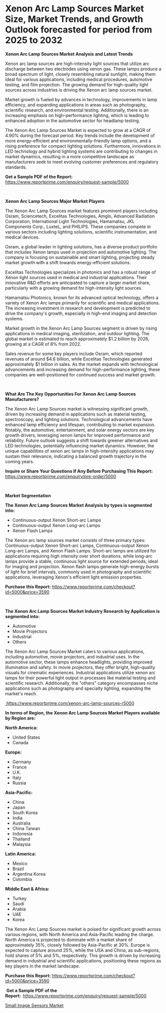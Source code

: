 <p><h1>Xenon Arc Lamp Sources Market Size, Market Trends, and Growth Outlook forecasted for period from 2025 to 2032</h1></p><p><strong>Xenon Arc Lamp Sources Market Analysis and Latest Trends</strong></p>
<p><p>Xenon arc lamp sources are high-intensity light sources that utilize arc discharge between two electrodes using xenon gas. These lamps produce a broad spectrum of light, closely resembling natural sunlight, making them ideal for various applications, including medical procedures, automotive testing, and film projection. The growing demand for high-quality light sources across industries is driving the Xenon arc lamp sources market.</p><p>Market growth is fueled by advances in technology, improvements in lamp efficiency, and expanding applications in areas such as photography, scientific research, and environmental testing. Additionally, there is an increasing emphasis on high-performance lighting, which is leading to enhanced adoption in the automotive sector for headlamp testing.</p><p>The Xenon Arc Lamp Sources Market is expected to grow at a CAGR of 4.90% during the forecast period. Key trends include the development of more energy-efficient and environmentally-friendly lamp options, and a rising preference for compact lighting solutions. Furthermore, innovations in LED technology and hybrid lighting systems are contributing to changes in market dynamics, resulting in a more competitive landscape as manufacturers seek to meet evolving customer preferences and regulatory standards.</p></p>
<p><strong>Get a Sample PDF of the Report:&nbsp;</strong> <a href="https://www.reportprime.com/enquiry/request-sample/5000?utm_campaign=3536&utm_medium=2&utm_source=Github&utm_content=ia&utm_term=19032025&utm_id=xenon-arc-lamp-sources">https://www.reportprime.com/enquiry/request-sample/5000</a></p>
<p>&nbsp;</p>
<p><strong>Xenon Arc Lamp Sources Major Market Players</strong></p>
<p><p>The Xenon Arc Lamp Sources market features prominent players including Osram, Sciencetech, Excelitas Technologies, Amglo, Advanced Radiation Corporation, International Light Technologies, Hamamatsu, JKL Components Corp., LuxteL, and PHILIPS. These companies compete in various sectors including lighting solutions, scientific instrumentation, and medical devices.</p><p>Osram, a global leader in lighting solutions, has a diverse product portfolio that includes Xenon lamps used in projection and automotive lighting. The company is focusing on sustainable and smart lighting, projecting steady market growth with a shift towards energy-efficient solutions. </p><p>Excelitas Technologies specializes in photonics and has a robust range of Xenon light sources used in medical and industrial applications. Their innovative R&D efforts are anticipated to capture a larger market share, particularly with a growing demand for high-intensity light sources.</p><p>Hamamatsu Photonics, known for its advanced optical technology, offers a variety of Xenon Arc lamps primarily for scientific and medical applications. The increasing investment in research and development is predicted to drive the company's growth, especially in high-end imaging and detection systems.</p><p>Market growth in the Xenon Arc Lamp Sources segment is driven by rising applications in medical imaging, sterilization, and outdoor lighting. The global market is estimated to reach approximately $1.2 billion by 2026, growing at a CAGR of 8% from 2022.</p><p>Sales revenue for some key players include Osram, which reported revenues of around $4.6 billion, while Excelitas Technologies generated approximately $1 billion in sales. As the market expands with technological advancements and increasing demand for high-performance lighting, these companies are well-positioned for continued success and market growth.</p></p>
<p>&nbsp;</p>
<p><strong>What Are The Key Opportunities For Xenon Arc Lamp Sources Manufacturers?</strong></p>
<p><p>The Xenon Arc Lamp Sources market is witnessing significant growth, driven by increasing demand in applications such as material testing, spectroscopy, and lighting solutions. Technological advancements have enhanced lamp efficiency and lifespan, contributing to market expansion. Notably, the automotive, entertainment, and solar energy sectors are key growth drivers, leveraging xenon lamps for improved performance and reliability. Future outlook suggests a shift towards greener alternatives and LED technologies, potentially influencing market dynamics. However, the unique capabilities of xenon arc lamps in high-intensity applications may sustain their relevance, indicating a balanced growth trajectory in the coming years.</p></p>
<p><strong>Inquire or Share Your Questions If Any Before Purchasing This Report:</strong> <a href="https://www.reportprime.com/enquiry/pre-order/5000?utm_campaign=3536&utm_medium=2&utm_source=Github&utm_content=ia&utm_term=19032025&utm_id=xenon-arc-lamp-sources">https://www.reportprime.com/enquiry/pre-order/5000</a></p>
<p>&nbsp;</p>
<p><strong>Market Segmentation</strong></p>
<p><strong>The Xenon Arc Lamp Sources Market Analysis by types is segmented into:</strong></p>
<p><ul><li>Continuous-output Xenon Short-arc Lamps</li><li>Continuous-output Xenon Long-arc Lamps</li><li>Xenon Flash Lamps</li></ul></p>
<p><p>The Xenon arc lamp sources market consists of three primary types: Continuous-output Xenon Short-arc Lamps, Continuous-output Xenon Long-arc Lamps, and Xenon Flash Lamps. Short-arc lamps are utilized for applications requiring high intensity over short durations, while long-arc lamps provide a stable, continuous light source for extended periods, ideal for imaging and projection. Xenon flash lamps generate high-energy bursts of light for brief intervals, commonly used in photography and scientific applications, leveraging Xenon's efficient light emission properties.</p></p>
<p><strong>Purchase this Report:&nbsp;</strong><a href="https://www.reportprime.com/checkout?id=5000&price=3590&utm_campaign=3536&utm_medium=2&utm_source=Github&utm_content=ia&utm_term=19032025&utm_id=xenon-arc-lamp-sources">https://www.reportprime.com/checkout?id=5000&price=3590</a></p>
<p>&nbsp;</p>
<p><strong>The Xenon Arc Lamp Sources Market Industry Research by Application is segmented into:</strong></p>
<p><ul><li>Automotive</li><li>Movie Projectors</li><li>Industrial</li><li>Others</li></ul></p>
<p><p>The Xenon Arc Lamp Sources Market caters to various applications, including automotive, movie projectors, and industrial uses. In the automotive sector, these lamps enhance headlights, providing improved illumination and safety. In movie projectors, they offer bright, high-quality visuals for cinematic experiences. Industrial applications utilize xenon arc lamps for their powerful light output in processes like material testing and scientific research. Additionally, the "others" category encompasses niche applications such as photography and specialty lighting, expanding the market's reach.</p></p>
<p><a href="https://www.reportprime.com/xenon-arc-lamp-sources-r5000?utm_campaign=3536&utm_medium=2&utm_source=Github&utm_content=ia&utm_term=19032025&utm_id=xenon-arc-lamp-sources">&nbsp;https://www.reportprime.com/xenon-arc-lamp-sources-r5000</a></p>
<p><strong>In terms of Region, the Xenon Arc Lamp Sources Market Players available by Region are:</strong></p>
<p>
    <p> <strong> North America: </strong>
        <ul>
            <li>United States</li>
            <li>Canada</li>
        </ul>
        </p> 
    <p> <strong> Europe: </strong>
        <ul>
            <li>Germany</li>
            <li>France</li>
            <li>U.K.</li>
            <li>Italy</li>
            <li>Russia</li>
        </ul>
        </p> 
    <p> <strong> Asia-Pacific: </strong>
        <ul>
            <li>China</li>
            <li>Japan</li>
            <li>South Korea</li>
            <li>India</li>
            <li>Australia</li>
            <li>China Taiwan</li>
            <li>Indonesia</li>
            <li>Thailand</li>
            <li>Malaysia</li>
        </ul>
        </p> 
    <p> <strong> Latin America: </strong>
        <ul>
            <li>Mexico</li>
            <li>Brazil</li>
            <li>Argentina Korea</li>
            <li>Colombia</li>
        </ul>
        </p> 
    <p> <strong> Middle East & Africa: </strong>
        <ul>
            <li>Turkey</li>
            <li>Saudi</li>
            <li>Arabia</li>
            <li>UAE</li>
            <li>Korea</li>
        </ul>
    </p>
    </p>
<p><p>The Xenon Arc Lamp Sources market is poised for significant growth across various regions, with North America and Asia-Pacific leading the charge. North America is projected to dominate with a market share of approximately 35%, closely followed by Asia-Pacific at 30%. Europe is expected to capture around 25%, while the USA and China, as sub-regions, hold shares of 5% and 5%, respectively. This growth is driven by increasing demand in industrial and scientific applications, positioning these regions as key players in the market landscape.</p></p>
<p><strong>Purchase this Report: </strong><a href="https://www.reportprime.com/checkout?id=5000&price=3590&utm_campaign=3536&utm_medium=2&utm_source=Github&utm_content=ia&utm_term=19032025&utm_id=xenon-arc-lamp-sources">https://www.reportprime.com/checkout?id=5000&price=3590</a></p>
<p>&nbsp;<strong>Get a Sample PDF of the Report:&nbsp;&nbsp;</strong><a href="https://www.reportprime.com/enquiry/request-sample/5000?utm_campaign=3536&utm_medium=2&utm_source=Github&utm_content=ia&utm_term=19032025&utm_id=xenon-arc-lamp-sources">https://www.reportprime.com/enquiry/request-sample/5000</a></p>
<p><strong></strong></p>
<p><p><a href="https://github.com/shafriusizi/Market-Research-Report-List-1/blob/main/small-image-sensors-market.md?utm_campaign=3536&utm_medium=2&utm_source=Github&utm_content=ia&utm_term=19032025&utm_id=xenon-arc-lamp-sources">Small Image Sensors Market</a></p></p>